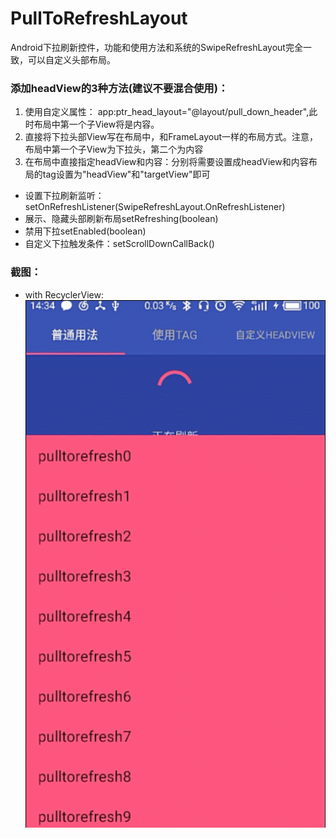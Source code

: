 # PullToRefreshLayout
Android下拉刷新控件，功能和使用方法和系统的SwipeRefreshLayout完全一致，可以自定义头部布局。

### 添加headView的3种方法(建议不要混合使用)：
1. 使用自定义属性： app:ptr_head_layout="@layout/pull_down_header",此时布局中第一个子View将是内容。
2. 直接将下拉头部View写在布局中，和FrameLayout一样的布局方式。注意，布局中第一个子View为下拉头，第二个为内容
3. 在布局中直接指定headView和内容：分别将需要设置成headView和内容布局的tag设置为"headView"和"targetView"即可
- 设置下拉刷新监听：setOnRefreshListener(SwipeRefreshLayout.OnRefreshListener)
- 展示、隐藏头部刷新布局setRefreshing(boolean)
- 禁用下拉setEnabled(boolean)
- 自定义下拉触发条件：setScrollDownCallBack()

### 截图：
- with RecyclerView:
![with RecyclerView](https://github.com/gentlemanyc/PullToRefreshLayout/blob/master/GIF.gif)
